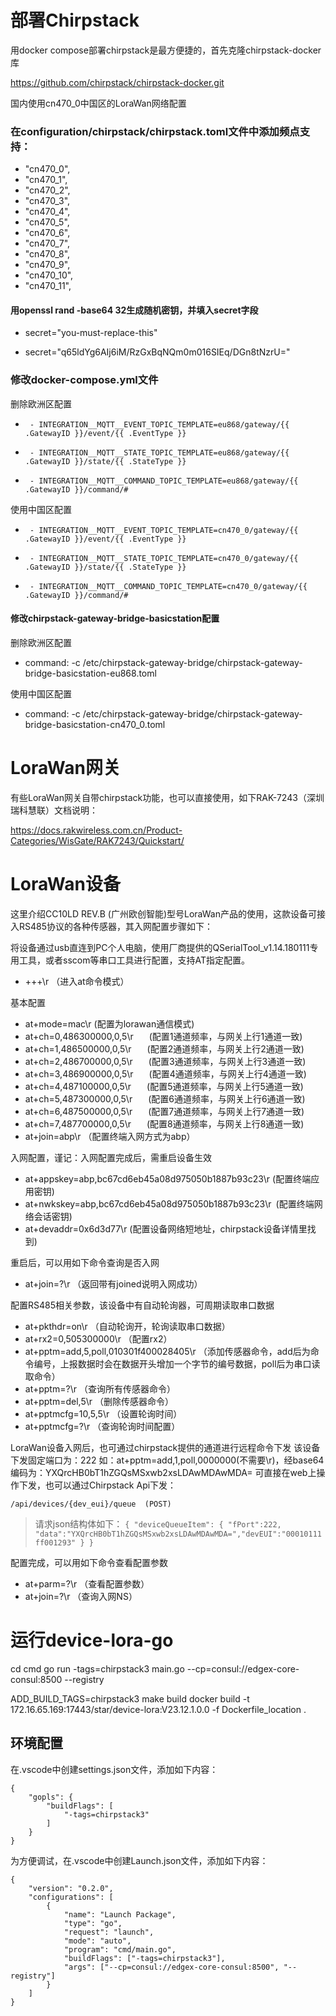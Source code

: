 
# 部署Chirpstack

用docker compose部署chirpstack是最方便捷的，首先克隆chirpstack-docker库

https://github.com/chirpstack/chirpstack-docker.git

国内使用cn470_0中国区的LoraWan网络配置

### 在configuration/chirpstack/chirpstack.toml文件中添加频点支持：
+    "cn470_0",
+    "cn470_1",
+    "cn470_2",
+    "cn470_3",
+    "cn470_4",
+    "cn470_5",
+    "cn470_6",
+    "cn470_7",
+    "cn470_8",
+    "cn470_9",
+    "cn470_10",
+    "cn470_11",

#### 用openssl rand -base64 32生成随机密钥，并填入secret字段
-  secret="you-must-replace-this"
+  secret="q65ldYg6AIj6iM/RzGxBqNQm0m016SIEq/DGn8tNzrU="

### 修改docker-compose.yml文件

删除欧洲区配置
-      - INTEGRATION__MQTT__EVENT_TOPIC_TEMPLATE=eu868/gateway/{{ .GatewayID }}/event/{{ .EventType }}
-      - INTEGRATION__MQTT__STATE_TOPIC_TEMPLATE=eu868/gateway/{{ .GatewayID }}/state/{{ .StateType }}
-      - INTEGRATION__MQTT__COMMAND_TOPIC_TEMPLATE=eu868/gateway/{{ .GatewayID }}/command/#

使用中国区配置
+      - INTEGRATION__MQTT__EVENT_TOPIC_TEMPLATE=cn470_0/gateway/{{ .GatewayID }}/event/{{ .EventType }}
+      - INTEGRATION__MQTT__STATE_TOPIC_TEMPLATE=cn470_0/gateway/{{ .GatewayID }}/state/{{ .StateType }}
+      - INTEGRATION__MQTT__COMMAND_TOPIC_TEMPLATE=cn470_0/gateway/{{ .GatewayID }}/command/#


#### 修改chirpstack-gateway-bridge-basicstation配置

删除欧洲区配置
-    command: -c /etc/chirpstack-gateway-bridge/chirpstack-gateway-bridge-basicstation-eu868.toml

使用中国区配置
+    command: -c /etc/chirpstack-gateway-bridge/chirpstack-gateway-bridge-basicstation-cn470_0.toml


# LoraWan网关

有些LoraWan网关自带chirpstack功能，也可以直接使用，如下RAK-7243（深圳瑞科慧联）文档说明：

https://docs.rakwireless.com.cn/Product-Categories/WisGate/RAK7243/Quickstart/


# LoraWan设备

这里介绍CC10LD REV.B (广州欧创智能)型号LoraWan产品的使用，这款设备可接入RS485协议的各种传感器，其入网配置步骤如下：

将设备通过usb直连到PC个人电脑，使用厂商提供的QSerialTool_v1.14.180111专用工具，或者sscom等串口工具进行配置，支持AT指定配置。

* +++\r                            （进入at命令模式）


基本配置
* at+mode=mac\r                     (配置为lorawan通信模式)
* at+ch=0,486300000,0,5\r           (配置1通道频率，与网关上行1通道一致)
* at+ch=1,486500000,0,5\r           (配置2通道频率，与网关上行2通道一致)
* at+ch=2,486700000,0,5\r           (配置3通道频率，与网关上行3通道一致)
* at+ch=3,486900000,0,5\r           (配置4通道频率，与网关上行4通道一致)
* at+ch=4,487100000,0,5\r           (配置5通道频率，与网关上行5通道一致)
* at+ch=5,487300000,0,5\r           (配置6通道频率，与网关上行6通道一致)
* at+ch=6,487500000,0,5\r           (配置7通道频率，与网关上行7通道一致)
* at+ch=7,487700000,0,5\r           (配置8通道频率，与网关上行8通道一致)
* at+join=abp\r                    （配置终端入网方式为abp）


入网配置，谨记：入网配置完成后，需重启设备生效
* at+appskey=abp,bc67cd6eb45a08d975050b1887b93c23\r (配置终端应用密钥)
* at+nwkskey=abp,bc67cd6eb45a08d975050b1887b93c23\r (配置终端网络会话密钥)
* at+devaddr=0x6d3d77\r             (配置设备网络短地址，chirpstack设备详情里找到)


重启后，可以用如下命令查询是否入网
* at+join=?\r                      （返回带有joined说明入网成功）


配置RS485相关参数，该设备中有自动轮询器，可周期读取串口数据
* at+pkthdr=on\r                   （自动轮询开，轮询读取串口数据）
* at+rx2=0,505300000\r             （配置rx2）
* at+pptm=add,5,poll,010301f400028405\r  （添加传感器命令，add后为命令编号，上报数据时会在数据开头增加一个字节的编号数据，poll后为串口读取命令）
* at+pptm=?\r                      （查询所有传感器命令）
* at+pptm=del,5\r                  （删除传感器命令）
* at+pptmcfg=10,5,5\r              （设置轮询时间）
* at+pptmcfg=?\r                   （查询轮询时间配置）

LoraWan设备入网后，也可通过chirpstack提供的通道进行远程命令下发
该设备下发固定端口为：222
如：at+pptm=add,1,poll,0000000(不需要\r)，经base64编码为：YXQrcHB0bT1hZGQsMSxwb2xsLDAwMDAwMDA= 可直接在web上操作下发，也可以通过Chirpstack Api下发：

`/api/devices/{dev_eui}/queue  (POST)`
> 请求json结构体如下：
`
{
    "deviceQueueItem": {
        "fPort":222,
        "data":"YXQrcHB0bT1hZGQsMSxwb2xsLDAwMDAwMDA=","devEUI":"00010111ff001293"
    }
}
`


配置完成，可以用如下命令查看配置参数
* at+parm=?\r                      （查看配置参数）
* at+join=?\r                      （查询入网NS）


# 运行device-lora-go

cd cmd
go run -tags=chirpstack3 main.go --cp=consul://edgex-core-consul:8500 --registry

ADD_BUILD_TAGS=chirpstack3 make build
docker build -t 172.16.65.169:17443/star/device-lora:V23.12.1.0.0 -f Dockerfile_location .

## 环境配置

在.vscode中创建settings.json文件，添加如下内容：
```
{
    "gopls": {
        "buildFlags": [
            "-tags=chirpstack3"
        ]
    }
}
```

为方便调试，在.vscode中创建Launch.json文件，添加如下内容：
```
{
    "version": "0.2.0",
    "configurations": [
        {
            "name": "Launch Package",
            "type": "go",
            "request": "launch",
            "mode": "auto",
            "program": "cmd/main.go",
            "buildFlags": ["-tags=chirpstack3"],
            "args": ["--cp=consul://edgex-core-consul:8500", "--registry"]
        }
    ]
}
```